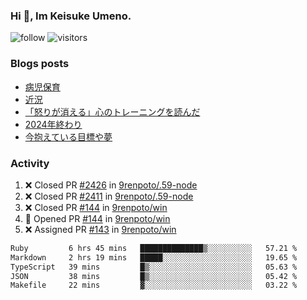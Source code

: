 ### Hi 👋, Im Keisuke Umeno.

<!--
**9renpoto/9renpoto** is a ✨ _special_ ✨ repository because its `README.md` (this file) appears on your GitHub profile.

Here are some ideas to get you started:

- 🔭 I’m currently working on ...
- 🌱 I’m currently learning ...
- 👯 I’m looking to collaborate on ...
- 🤔 I’m looking for help with ...
- 💬 Ask me about ...
- 📫 How to reach me: ...
- 😄 Pronouns: ...
- ⚡ Fun fact: ...
-->

![follow](https://img.shields.io/github/followers/9renpoto?label=Follow&style=social)
![visitors](https://komarev.com/ghpvc/?username=9renpoto&label=Profile%20views&color=0e75b6&style=flat)

### Blogs posts

<!-- BLOG-POST-LIST:START -->
- [病児保育](https://9renpoto.win/entry/2025/09/25/childcare_for_sick_children)
- [近況](https://9renpoto.win/entry/2025/04/05/current_status)
- [「怒りが消える」心のトレーニングを読んだ](https://9renpoto.win/entry/2025/02/01/anger-management)
- [2024年終わり](https://9renpoto.win/entry/2024/12/31/2024-end)
- [今抱えている目標や夢](https://9renpoto.win/entry/2024/12/02/objective)
<!-- BLOG-POST-LIST:END -->

### Activity

<!--START_SECTION:activity-->
1. ❌ Closed PR [#2426](undefined) in [9renpoto/.59-node](https://github.com/9renpoto/.59-node)
2. ❌ Closed PR [#2411](undefined) in [9renpoto/.59-node](https://github.com/9renpoto/.59-node)
3. ❌ Closed PR [#144](undefined) in [9renpoto/win](https://github.com/9renpoto/win)
4. 💪 Opened PR [#144](undefined) in [9renpoto/win](https://github.com/9renpoto/win)
5. ❌ Assigned PR [#143](undefined) in [9renpoto/win](https://github.com/9renpoto/win)
<!--END_SECTION:activity-->

<!--START_SECTION:waka-->

```txt
Ruby         6 hrs 45 mins   ██████████████▒░░░░░░░░░░   57.21 %
Markdown     2 hrs 19 mins   █████░░░░░░░░░░░░░░░░░░░░   19.65 %
TypeScript   39 mins         █▒░░░░░░░░░░░░░░░░░░░░░░░   05.63 %
JSON         38 mins         █▒░░░░░░░░░░░░░░░░░░░░░░░   05.42 %
Makefile     22 mins         ▓░░░░░░░░░░░░░░░░░░░░░░░░   03.22 %
```

<!--END_SECTION:waka-->
